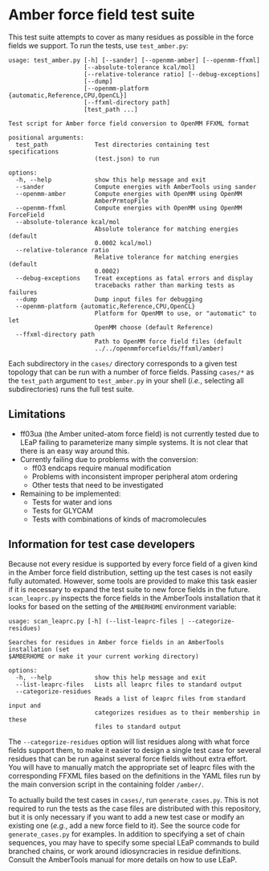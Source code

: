 # Amber force field test suite

This test suite attempts to cover as many residues as possible in the force
fields we support.  To run the tests, use `test_amber.py`:

```
usage: test_amber.py [-h] [--sander] [--openmm-amber] [--openmm-ffxml]
                     [--absolute-tolerance kcal/mol]
                     [--relative-tolerance ratio] [--debug-exceptions]
                     [--dump]
                     [--openmm-platform {automatic,Reference,CPU,OpenCL}]
                     [--ffxml-directory path]
                     [test_path ...]

Test script for Amber force field conversion to OpenMM FFXML format

positional arguments:
  test_path             Test directories containing test specifications
                        (test.json) to run

options:
  -h, --help            show this help message and exit
  --sander              Compute energies with AmberTools using sander
  --openmm-amber        Compute energies with OpenMM using OpenMM
                        AmberPrmtopFile
  --openmm-ffxml        Compute energies with OpenMM using OpenMM ForceField
  --absolute-tolerance kcal/mol
                        Absolute tolerance for matching energies (default
                        0.0002 kcal/mol)
  --relative-tolerance ratio
                        Relative tolerance for matching energies (default
                        0.0002)
  --debug-exceptions    Treat exceptions as fatal errors and display
                        tracebacks rather than marking tests as failures
  --dump                Dump input files for debugging
  --openmm-platform {automatic,Reference,CPU,OpenCL}
                        Platform for OpenMM to use, or "automatic" to let
                        OpenMM choose (default Reference)
  --ffxml-directory path
                        Path to OpenMM force field files (default
                        ../../openmmforcefields/ffxml/amber)
```

Each subdirectory in the `cases/` directory corresponds to a given test topology
that can be run with a number of force fields.  Passing `cases/*` as the
`test_path` argument to `test_amber.py` in your shell (*i.e.*, selecting all
subdirectories) runs the full test suite.

## Limitations

* ff03ua (the Amber united-atom force field) is not currently tested due to LEaP
  failing to parameterize many simple systems.  It is not clear that there is an
  easy way around this.
* Currently failing due to problems with the conversion:
  * ff03 endcaps require manual modification
  * Problems with inconsistent improper peripheral atom ordering
  * Other tests that need to be investigated
* Remaining to be implemented:
  * Tests for water and ions
  * Tests for GLYCAM
  * Tests with combinations of kinds of macromolecules

## Information for test case developers

Because not every residue is supported by every force field of a given kind in
the Amber force field distribution, setting up the test cases is not easily
fully automated.  However, some tools are provided to make this task easier if
it is necessary to expand the test suite to new force fields in the future.
`scan_leaprc.py` inspects the force fields in the AmberTools installation that
it looks for based on the setting of the `AMBERHOME` environment variable:

```
usage: scan_leaprc.py [-h] (--list-leaprc-files | --categorize-residues)

Searches for residues in Amber force fields in an AmberTools installation (set
$AMBERHOME or make it your current working directory)

options:
  -h, --help            show this help message and exit
  --list-leaprc-files   Lists all leaprc files to standard output
  --categorize-residues
                        Reads a list of leaprc files from standard input and
                        categorizes residues as to their membership in these
                        files to standard output
```

The `--categorize-residues` option will list residues along with what force
fields support them, to make it easier to design a single test case for several
residues that can be run against several force fields without extra effort.
You will have to manually match the appropriate set of leaprc files with the
corresponding FFXML files based on the definitions in the YAML files run by the
main conversion script in the containing folder `/amber/`.

To actually build the test cases in `cases/`, run `generate_cases.py`.  This is
not required to run the tests as the case files are distributed with this
repository, but it is only necessary if you want to add a new test case or
modify an existing one (*e.g.*, add a new force field to it).  See the source
code for `generate_cases.py` for examples.  In addition to specifying a set of
chain sequences, you may have to specify some special LEaP commands to build
branched chains, or work around idiosyncracies in residue definitions.  Consult
the AmberTools manual for more details on how to use LEaP.
